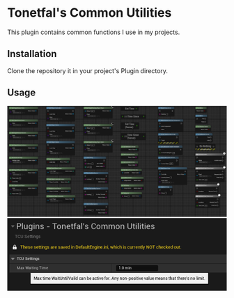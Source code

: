 ﻿# Tonetfal's Common Utilities

This plugin contains common functions I use in my projects.

## Installation

Clone the repository it in your project's Plugin directory.

## Usage

<img src="Docs/all_nodes.png" alt="Docs/all_nodes.png">
<img src="Docs/settings.png" alt="Docs/settings.png">
